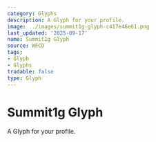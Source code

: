 ```yaml
---
category: Glyphs
description: A Glyph for your profile.
image: ../images/summit1g-glyph-c417e46e61.png
last_updated: '2025-09-17'
name: Summit1g Glyph
source: WFCD
tags:
- Glyph
- Glyphs
tradable: false
type: Glyph
---
```


# Summit1g Glyph

A Glyph for your profile.

